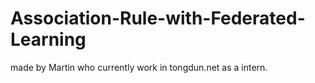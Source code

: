 # Association-Rule-with-Federated-Learning
made by Martin who currently work in tongdun.net as a intern.
